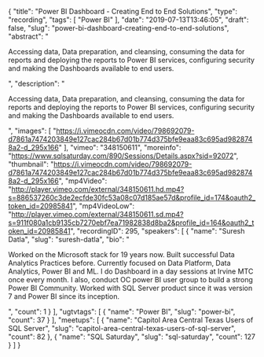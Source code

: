 {
  "title": "Power BI Dashboard - Creating End to End Solutions",
  "type": "recording",
  "tags": [
    "Power BI"
  ],
  "date": "2019-07-13T13:46:05",
  "draft": false,
  "slug": "power-bi-dashboard-creating-end-to-end-solutions",
  "abstract": "<p>Accessing data, Data preparation, and cleansing, consuming the data for reports and deploying the reports to Power BI services, configuring security and making the Dashboards available to end users.</p>",
  "description": "<p>Accessing data, Data preparation, and cleansing, consuming the data for reports and deploying the reports to Power BI services, configuring security and making the Dashboards available to end users.</p>",
  "images": [
    "https://i.vimeocdn.com/video/798692079-d7861a7474203849e127cac284b67d01b774d375bfe9eaa83c695ad9828748a2-d_295x166"
  ],
  "vimeo": "348150611",
  "moreinfo": "https://www.sqlsaturday.com/890/Sessions/Details.aspx?sid=92072",
  "thumbnail": "https://i.vimeocdn.com/video/798692079-d7861a7474203849e127cac284b67d01b774d375bfe9eaa83c695ad9828748a2-d_295x166",
  "mp4Video": "http://player.vimeo.com/external/348150611.hd.mp4?s=886537260c3de2ecfde30fc53a08c07d185ae57d&profile_id=174&oauth2_token_id=20985841",
  "mp4VideoLow": "http://player.vimeo.com/external/348150611.sd.mp4?s=911f080a1cb9135cb7270ebf7ea71982838d8ba2&profile_id=164&oauth2_token_id=20985841",
  "recordingID": 295,
  "speakers": [
    {
      "name": "Suresh Datla",
      "slug": "suresh-datla",
      "bio": "<p>Worked on the Microsoft stack for 19 years now. Built successful Data Analytics Practices before. Currently focused on Data Platform, Data Analytics, Power BI and ML. I do Dashboard in a day sessions at Irvine MTC once every month. I also, conduct OC power BI user group to build a strong  Power BI Community. Worked with SQL Server product since it was version 7 and Power BI since its inception.</p>",
      "count": 1
    }
  ],
  "ugtvtags": [
    {
      "name": "Power BI",
      "slug": "power-bi",
      "count": 37
    }
  ],
  "meetups": [
    {
      "name": "Capitol Area Central Texas Users of SQL Server",
      "slug": "capitol-area-central-texas-users-of-sql-server",
      "count": 82
    },
    {
      "name": "SQL Saturday",
      "slug": "sql-saturday",
      "count": 127
    }
  ]
}